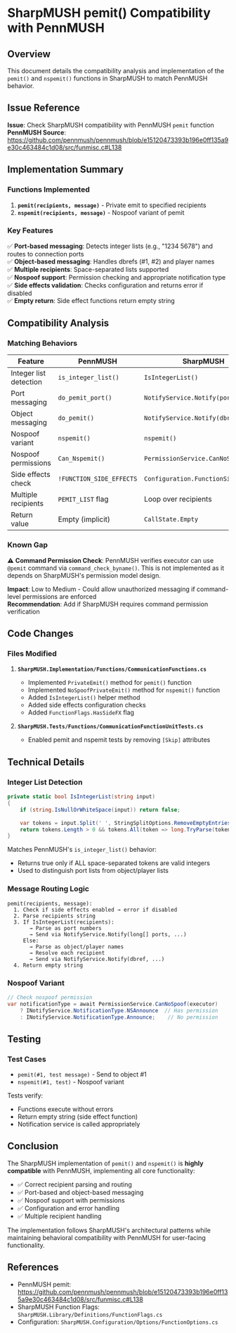 # SharpMUSH pemit() Compatibility with PennMUSH

## Overview

This document details the compatibility analysis and implementation of the `pemit()` and `nspemit()` functions in SharpMUSH to match PennMUSH behavior.

## Issue Reference

**Issue**: Check SharpMUSH compatibility with PennMUSH `pemit` function  
**PennMUSH Source**: https://github.com/pennmush/pennmush/blob/e15120473393b196e0ff135a9e30c463484c1d08/src/funmisc.c#L138

## Implementation Summary

### Functions Implemented

1. **`pemit(recipients, message)`** - Private emit to specified recipients
2. **`nspemit(recipients, message)`** - Nospoof variant of pemit

### Key Features

✅ **Port-based messaging**: Detects integer lists (e.g., "1234 5678") and routes to connection ports  
✅ **Object-based messaging**: Handles dbrefs (#1, #2) and player names  
✅ **Multiple recipients**: Space-separated lists supported  
✅ **Nospoof support**: Permission checking and appropriate notification type  
✅ **Side effects validation**: Checks configuration and returns error if disabled  
✅ **Empty return**: Side effect functions return empty string

## Compatibility Analysis

### Matching Behaviors

| Feature | PennMUSH | SharpMUSH | Status |
|---------|----------|-----------|--------|
| Integer list detection | `is_integer_list()` | `IsIntegerList()` | ✅ Compatible |
| Port messaging | `do_pemit_port()` | `NotifyService.Notify(ports)` | ✅ Compatible |
| Object messaging | `do_pemit()` | `NotifyService.Notify(dbref)` | ✅ Compatible |
| Nospoof variant | `nspemit()` | `nspemit()` | ✅ Compatible |
| Nospoof permissions | `Can_Nspemit()` | `PermissionService.CanNoSpoof()` | ✅ Compatible |
| Side effects check | `!FUNCTION_SIDE_EFFECTS` | `Configuration.FunctionSideEffects` | ✅ Compatible |
| Multiple recipients | `PEMIT_LIST` flag | Loop over recipients | ✅ Compatible |
| Return value | Empty (implicit) | `CallState.Empty` | ✅ Compatible |

### Known Gap

⚠️ **Command Permission Check**: PennMUSH verifies executor can use `@pemit` command via `command_check_byname()`. This is not implemented as it depends on SharpMUSH's permission model design.

**Impact**: Low to Medium - Could allow unauthorized messaging if command-level permissions are enforced  
**Recommendation**: Add if SharpMUSH requires command permission verification

## Code Changes

### Files Modified

1. **`SharpMUSH.Implementation/Functions/CommunicationFunctions.cs`**
   - Implemented `PrivateEmit()` method for `pemit()` function
   - Implemented `NoSpoofPrivateEmit()` method for `nspemit()` function  
   - Added `IsIntegerList()` helper method
   - Added side effects configuration checks
   - Added `FunctionFlags.HasSideFX` flag

2. **`SharpMUSH.Tests/Functions/CommunicationFunctionUnitTests.cs`**
   - Enabled pemit and nspemit tests by removing `[Skip]` attributes

## Technical Details

### Integer List Detection

```csharp
private static bool IsIntegerList(string input)
{
    if (string.IsNullOrWhiteSpace(input)) return false;
    
    var tokens = input.Split(' ', StringSplitOptions.RemoveEmptyEntries);
    return tokens.Length > 0 && tokens.All(token => long.TryParse(token, out _));
}
```

Matches PennMUSH's `is_integer_list()` behavior:
- Returns true only if ALL space-separated tokens are valid integers
- Used to distinguish port lists from object/player lists

### Message Routing Logic

```
pemit(recipients, message):
  1. Check if side effects enabled → error if disabled
  2. Parse recipients string
  3. If IsIntegerList(recipients):
       → Parse as port numbers
       → Send via NotifyService.Notify(long[] ports, ...)
     Else:
       → Parse as object/player names
       → Resolve each recipient
       → Send via NotifyService.Notify(dbref, ...)
  4. Return empty string
```

### Nospoof Variant

```csharp
// Check nospoof permission
var notificationType = await PermissionService.CanNoSpoof(executor)
    ? INotifyService.NotificationType.NSAnnounce  // Has permission
    : INotifyService.NotificationType.Announce;    // No permission
```

## Testing

### Test Cases

- `pemit(#1, test message)` - Send to object #1
- `nspemit(#1, test)` - Nospoof variant

Tests verify:
- Functions execute without errors
- Return empty string (side effect function)
- Notification service is called appropriately

## Conclusion

The SharpMUSH implementation of `pemit()` and `nspemit()` is **highly compatible** with PennMUSH, implementing all core functionality:

- ✅ Correct recipient parsing and routing
- ✅ Port-based and object-based messaging  
- ✅ Nospoof support with permissions
- ✅ Configuration and error handling
- ✅ Multiple recipient handling

The implementation follows SharpMUSH's architectural patterns while maintaining behavioral compatibility with PennMUSH for user-facing functionality.

## References

- PennMUSH pemit: https://github.com/pennmush/pennmush/blob/e15120473393b196e0ff135a9e30c463484c1d08/src/funmisc.c#L138
- SharpMUSH Function Flags: `SharpMUSH.Library/Definitions/FunctionFlags.cs`
- Configuration: `SharpMUSH.Configuration/Options/FunctionOptions.cs`
